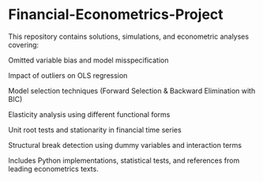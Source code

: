 # Financial-Econometrics-Project

This repository contains solutions, simulations, and econometric analyses covering:

Omitted variable bias and model misspecification

Impact of outliers on OLS regression

Model selection techniques (Forward Selection & Backward Elimination with BIC)

Elasticity analysis using different functional forms

Unit root tests and stationarity in financial time series

Structural break detection using dummy variables and interaction terms

Includes Python implementations, statistical tests, and references from leading econometrics texts.
